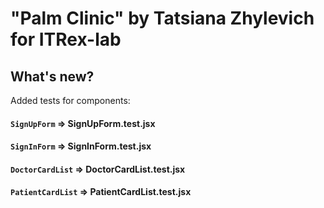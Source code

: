 # "Palm Clinic" by Tatsiana Zhylevich for ITRex-lab

## What's new?

Added tests for components:

#### `SignUpForm` => SignUpForm.test.jsx

#### `SignInForm` => SignInForm.test.jsx

#### `DoctorCardList` => DoctorCardList.test.jsx

#### `PatientCardList` => PatientCardList.test.jsx
